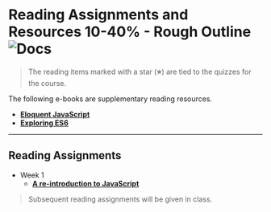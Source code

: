 # Reading Assignments and Resources **10-40% - Rough Outline** ![Docs](https://img.shields.io/badge/Documentation%20Status-%7E10%25%20Minimal%20Outline-lightgrey?logo=Read%20the%20Docs)

> The reading items marked with a star (**:star:**) are tied to the quizzes for the course.

The following e-books are supplementary reading resources.

- [**Eloquent JavaScript**](https://eloquentjavascript.net/)
- [**Exploring ES6**](https://exploringjs.com/es6/)

----

## Reading Assignments

- Week 1
  - [**A re-introduction to JavaScript**](https://developer.mozilla.org/en-US/docs/Web/JavaScript/A_re-introduction_to_JavaScript)

> Subsequent reading assignments will be given in class.
